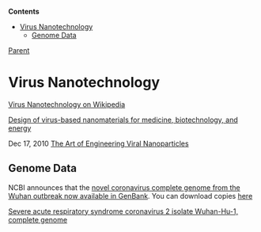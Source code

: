 <!-- START doctoc generated TOC please keep comment here to allow auto update -->
<!-- DON'T EDIT THIS SECTION, INSTEAD RE-RUN doctoc TO UPDATE -->
**Contents**

- [Virus Nanotechnology](#virus-nanotechnology)
  - [Genome Data](#genome-data)

<!-- END doctoc generated TOC please keep comment here to allow auto update -->

[Parent](#pages/blog/cv19/index)

# Virus Nanotechnology

[Virus Nanotechnology on Wikipedia](https://en.wikipedia.org/wiki/Virus_nanotechnology)


[Design of virus-based nanomaterials for medicine, biotechnology, and energy](https://www.ncbi.nlm.nih.gov/pmc/articles/PMC5068136/)

Dec 17, 2010
[The Art of Engineering Viral Nanoparticles](https://www.ncbi.nlm.nih.gov/pmc/articles/PMC3156490/)

## Genome Data 

NCBI announces that the [novel coronavirus complete genome from the Wuhan outbreak now available in GenBank](https://ncbiinsights.ncbi.nlm.nih.gov/2020/01/13/novel-coronavirus/).  You can download copies [here](https://www.ncbi.nlm.nih.gov/sars-cov-2/)

[Severe acute respiratory syndrome coronavirus 2 isolate Wuhan-Hu-1, complete genome](https://www.ncbi.nlm.nih.gov/nuccore/MN908947.3?report=genbank)
